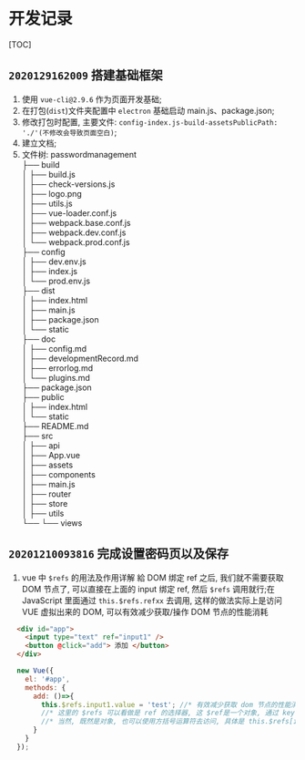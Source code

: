 # 开发记录

[TOC]

## `2020129162009` 搭建基础框架

 1. 使用 `vue-cli@2.9.6` 作为页面开发基础;
 2. 在打包(`dist`)文件夹配置中 `electron` 基础启动 main.js、package.json;
 3. 修改打包时配置, 主要文件: `config-index.js-build-assetsPublicPath: './'(不修改会导致页面空白)`;
 4. 建立文档;
 5. 文件树:
 passwordmanagement  
 ├── build <!-- 打包时依赖 -->  
 │   ├── build.js  
 │   ├── check-versions.js  
 │   ├── logo.png  
 │   ├── utils.js  
 │   ├── vue-loader.conf.js  
 │   ├── webpack.base.conf.js  
 │   ├── webpack.dev.conf.js  
 │   └── webpack.prod.conf.js  
 ├── config <!-- vue 配置 -->  
 │   ├── dev.env.js  
 │   ├── index.js  
 │   └── prod.env.js  
 ├── dist <!-- vue 打包后的产物 & electron 配置 -->  
 │   ├── index.html  
 │   ├── main.js <!-- electron 入口 js -->  
 │   ├── package.json <!-- electron 程序包配置 -->  
 │   └── static <!-- vue 打包后的静态文件 -->  
 ├── doc <!-- 文档 -->  
 │   ├── config.md  
 │   ├── developmentRecord.md  
 │   ├── errorlog.md  
 │   └── plugins.md  
 ├── package.json <!-- vue 程序包配置 -->  
 ├── public  
 │   ├── index.html <!-- vue 模板 -->  
 │   └── static  
 ├── README.md <!-- 入口文档 -->  
 ├── src  
 │   ├── api <!-- 接口相关 -->  
 │   ├── App.vue <!-- 入口 -->  
 │   ├── assets <!-- 静态资源 -->  
 │   ├── components <!-- 小组件 -->  
 │   ├── main.js <!-- vue 程序入口 js -->  
 │   ├── router <!-- 路由 -->  
 │   ├── store <!-- 全局状态管理 -->  
 │   ├── utils <!-- 工具类 -->  
 └── └── views <!-- 页面级组件 -->  

## `20201210093816` 完成设置密码页以及保存

  1. vue 中 `$refs` 的用法及作用详解
  給 DOM 绑定 ref 之后, 我们就不需要获取 DOM 节点了, 可以直接在上面的 input 绑定 ref, 然后 `$refs` 调用就行;在 JavaScript 里面通过 `this.$refs.refxx` 去调用, 这样的做法实际上是访问 VUE 虚拟出来的 DOM, 可以有效减少获取/操作 DOM 节点的性能消耗

  ``` html
    <div id="app">
      <input type="text" ref="input1" />
      <button @click="add"> 添加 </button>
    </div>
  ```

  ``` js
    new Vue({
      el: '#app',
      methods: {
        add: ()=>{
          this.$refs.input1.value = 'test'; //* 有效减少获取 dom 节点的性能消耗
          //* 这里的 $refs 可以看做是 ref 的选择器, 这 $ref是一个对象, 通过 key 可以获取到其中存放的对象
          //* 当然, 既然是对象, 也可以使用方括号运算符去访问, 具体是 this.$refs[input1]
        }
      }
    });
  ```
